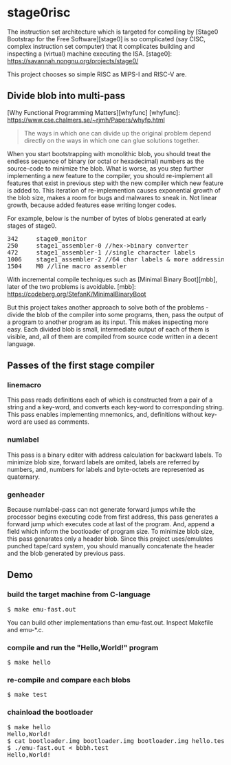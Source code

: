 # stage0risc
The instruction set architecture
which is targeted for compiling
by [Stage0 Bootstrap for the Free Software][stage0]
is so complicated (say CISC, complex instruction set computer)
that it complicates building and inspecting
a (virtual) machine executing the ISA.
[stage0]: https://savannah.nongnu.org/projects/stage0/

This project chooses so simple RISC as MIPS-I and RISC-V are.

## Divide blob into multi-pass

[Why Functional Programming Matters][whyfunc]
[whyfunc]: https://www.cse.chalmers.se/~rjmh/Papers/whyfp.html

> The ways in which one can divide up the original problem
depend directly on the ways
in which one can glue solutions together.

When you start bootstrapping with monolithic blob,
you should treat the endless sequence of
binary (or octal or hexadecimal) numbers
as the source-code to minimize the blob.
What is worse,
as you step further implementing a new feature to the compiler,
you should re-implement all features that exist in previous step
with the new compiler which new feature is added to.
This iteration of re-implemention causes
exponential growth of the blob size,
makes a room for bugs and malwares to sneak in.
Not linear growth, because added features ease writing longer codes.

For example, below is the number of bytes of blobs
generated at early stages of stage0.

<pre>
342     stage0_monitor
250     stage1_assembler-0 //hex->binary converter
472     stage1_assembler-1 //single character labels
1006    stage1_assembler-2 //64 char labels & more addressing modes
1504    M0 //line macro assembler
</pre>

With incremental compile techniques such as [Minimal Binary Boot][mbb],
later of the two problems is avoidable.
[mbb]: https://codeberg.org/StefanK/MinimalBinaryBoot

But this project takes another approach to solve both of the problems -
divide the blob of the compiler into some programs,
then, pass the output of a program to another program as its input.
This makes inspecting more easy.
Each divided blob is small,
intermediate output of each of them is visible,
and, all of them are compiled from source code written in a decent language.

## Passes of the first stage compiler
### linemacro
This pass reads definitions
each of which is constructed from a pair of a string and a key-word,
and converts each key-word to corresponding string.
This pass enables implementing mnemonics,
and, definitions without key-word are used as comments.

### numlabel
This pass is a binary editer with address calculation for backward labels.
To minimize blob size, forward labels are omited,
labels are referred by numbers, and, numbers for labels and byte-octets
are represented as quaternary.

### genheader
Because numlabel-pass can not generate forward jumps
while the processor begins executing code from first address,
this pass generates a forward jump which executes code at last of the program.
And, append a field which inform the bootloader of program size.
To minimize blob size, this pass genarates only a header blob.
Since this project uses/emulates punched tape/card system,
you should manually concatenate
the header and the blob generated by previous pass.

## Demo
### build the target machine from C-language
<pre>
$ make emu-fast.out
</pre>
You can build other implementations than emu-fast.out.
Inspect Makefile and emu-*.c.

### compile and run the "Hello,World!" program
<pre>
$ make hello
</pre>

### re-compile and compare each blobs
<pre>
$ make test
</pre>

### chainload the bootloader
<pre>
$ make hello
Hello,World!
$ cat bootloader.img bootloader.img bootloader.img hello.test > bbbh.test
$ ./emu-fast.out < bbbh.test
Hello,World!
</pre>
